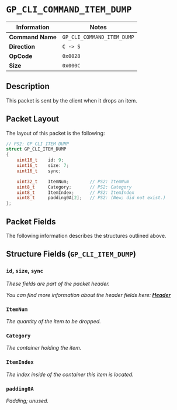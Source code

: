 # `GP_CLI_COMMAND_ITEM_DUMP`

| Information               | Notes |
|---                        |---    |
| **Command Name**          | `GP_CLI_COMMAND_ITEM_DUMP` |
| **Direction**             | `C -> S` |
| **OpCode**                | `0x0028` |
| **Size**                  | `0x000C` |

## Description

This packet is sent by the client when it drops an item.

## Packet Layout

The layout of this packet is the following:

```cpp
// PS2: GP_CLI_ITEM_DUMP
struct GP_CLI_ITEM_DUMP
{
    uint16_t    id: 9;
    uint16_t    size: 7;
    uint16_t    sync;

    uint32_t    ItemNum;        // PS2: ItemNum
    uint8_t     Category;       // PS2: Category
    uint8_t     ItemIndex;      // PS2: ItemIndex
    uint8_t     padding0A[2];   // PS2: (New; did not exist.)
};
```

## Packet Fields

The following information describes the structures outlined above.

## Structure Fields (`GP_CLI_ITEM_DUMP`)

### `id`, `size`, `sync`

_These fields are part of the packet header._

_You can find more information about the header fields here: [**Header**](/world/HEADER.md)_

### `ItemNum`

_The quantity of the item to be dropped._

### `Category`

_The container holding the item._

### `ItemIndex`

_The index inside of the container this item is located._

### `padding0A`

_Padding; unused._
